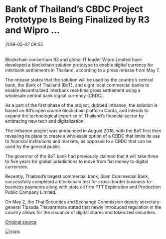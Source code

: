 # Bank of Thailand’s CBDC Project Prototype Is Being Finalized by R3 and Wipro ...

###### 2019-05-07 09:05

Blockchain consortium R3 and global IT leader Wipro Limited have developed a blockchain solution prototype to enable digital currency for interbank settlements in Thailand, according to a press release from May 7.

The release states that the solution will be used by the country’s central bank, the Bank of Thailand (BoT), and eight local commercial banks to enable decentralized interbank real-time gross settlement using a wholesale central bank digital currency (CBDC).

As a part of the first phase of the project, dubbed Inthanon, the solution is based on R3’s open source blockchain platform Corda, and intends to expand the technological expertise of Thailand’s financial sector by embracing new tech and digitalization.

The Inthanon project was announced in August 2018, with the BoT first then revealing its plans to create a wholesale option of a CBDC that limits its use to financial institutions and markets, as opposed to a CBDC that can be used by the general public.

The governor of the BoT bank had previously claimed that it will take three to five years for global jurisdictions to move from fiat money to digital currencies.

Recently, Thailand’s largest commercial bank, Siam Commercial Bank, successfully completed a blockchain test for cross-border business-to-business payments along with state oil firm PTT Exploration and Production Public Company Limited.

On May 2, the Thai Securities and Exchange Commission deputy secretary-general Tipsuda Thavaramara stated that newly introduced regulation in the country allows for the issuance of digital shares and tokenized securities.

[Original source](https://cointelegraph.com/news/bank-of-thailands-cbdc-project-prototype-is-being-finalized-by-r3-and-wipro)

![stats](https://c.statcounter.com/11760860/0/a89fa40b/1/ "stats")
